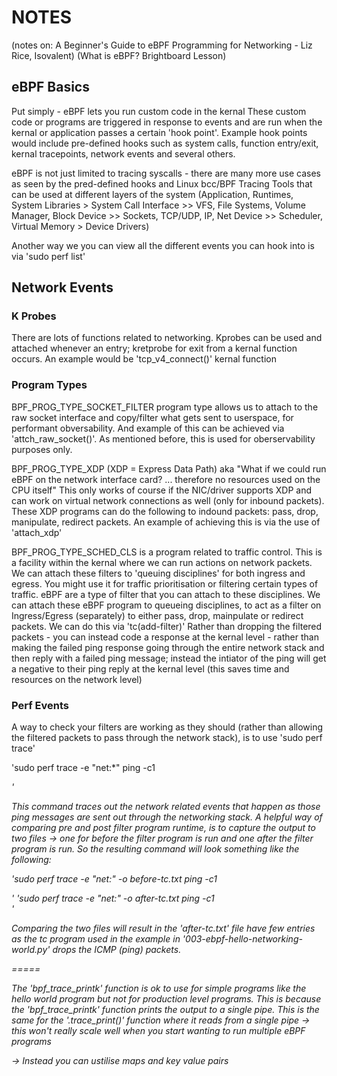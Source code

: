 # NOTES #

(notes on: A Beginner's Guide to eBPF Programming for Networking - Liz Rice, Isovalent)
(What is eBPF? Brightboard Lesson)

## eBPF Basics ##

Put simply - eBPF lets you run custom code in the kernal
These custom code or programs are triggered in response to events and are run when the kernal or application passes a certain 'hook point'. 
Example hook points would include pre-defined hooks such as system calls, function entry/exit, kernal tracepoints, network events and several others.

eBPF is not just limited to tracing syscalls - there are many more use cases as seen by the pred-defined hooks and Linux bcc/BPF Tracing Tools that can be used at different layers of the system (Application, Runtimes, System Libraries > System Call Interface >> VFS, File Systems, Volume Manager, Block Device >> Sockets, TCP/UDP, IP, Net Device >> Scheduler, Virtual Memory > Device Drivers)

Another way we you can view all the different events you can hook into is via 'sudo perf list'

## Network Events ##

### K Probes ###

There are lots of functions related to networking. Kprobes can be used and attached whenever an entry; kretprobe for exit from a kernal function occurs.
An example would be 'tcp_v4_connect()' kernal function

### Program Types ###

BPF_PROG_TYPE_SOCKET_FILTER program type allows us to attach to the raw socket interface and copy/filter what gets sent to userspace, for performant obversability. And example of this can be achieved via 'attch_raw_socket()'. 
As mentioned before, this is used for oberservability purposes only.

BPF_PROG_TYPE_XDP (XDP = Express Data Path) aka "What if we could run eBPF on the network interface card? ... therefore no resources used on the CPU itself" This only works of course if the NIC/driver supports XDP and can work on virtual network connections as well (only for inbound packets). These XDP programs can do the following to indound packets: pass, drop, manipulate, redirect packets. An example of achieving this is via the use of 'attach_xdp'

BPF_PROG_TYPE_SCHED_CLS is a program related to traffic control. This is a facility within the kernal where we can run actions on network packets. We can attach these filters to 'queuing disciplines' for both ingress and egress. You might use it for traffic prioritisation or filtering certain types of traffic. eBPF are a type of filter that you can attach to these disciplines.
We can attach these eBPF program to queueing disciplines, to act as a filter on Ingress/Egress (separately) to either pass, drop, mainpulate or redirect packets. We can do this via 'tc(add-filter)'
Rather than dropping the filtered packets - you can instead code a response at the kernal level - rather than making the failed ping response going through the entire network stack and then reply with a failed ping message; instead the intiator of the ping will get a negative to their ping reply at the kernal level (this saves time and resources on the network level)

### Perf Events ###

A way to check your filters are working as they should (rather than allowing the filtered packets to pass through the network stack), is to use 'sudo perf trace'

'sudo perf trace -e "net:*" ping -c1 <address>'

This command traces out the network related events that happen as those ping messages are sent out through the networking stack.
A helpful way of comparing pre and post filter program runtime, is to capture the output to two files -> one for before the filter program is run and one after the filter program is run.
So the resulting command will look something like the following:

'sudo perf trace -e "net:*" -o before-tc.txt ping -c1 <address> '
'sudo perf trace -e "net:*" -o after-tc.txt ping -c1 <address> '

Comparing the two files will result in the 'after-tc.txt' file have few entries as the tc program used in the example in '003-ebpf-hello-networking-world.py' drops the ICMP (ping) packets.


=====

The 'bpf_trace_printk' function is ok to use for simple programs like the hello world program but not for production level programs.
This is because the 'bpf_trace_printk' function prints the output to a single pipe. This is the same for the '.trace_print()' function where it reads from a single pipe -> this won't really scale well when you start wanting to run multiple eBPF programs

-> Instead you can ustilise maps and key value pairs